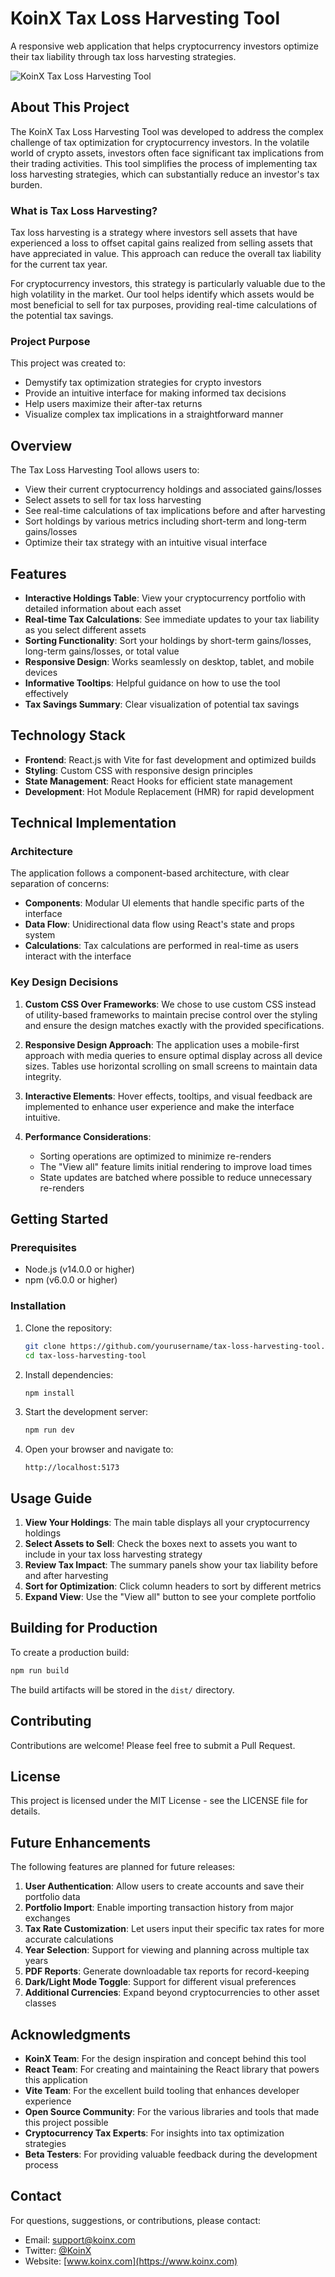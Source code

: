 # KoinX Tax Loss Harvesting Tool

A responsive web application that helps cryptocurrency investors optimize their tax liability through tax loss harvesting strategies.

![KoinX Tax Loss Harvesting Tool](screenshot.png)

## About This Project

The KoinX Tax Loss Harvesting Tool was developed to address the complex challenge of tax optimization for cryptocurrency investors. In the volatile world of crypto assets, investors often face significant tax implications from their trading activities. This tool simplifies the process of implementing tax loss harvesting strategies, which can substantially reduce an investor's tax burden.

### What is Tax Loss Harvesting?

Tax loss harvesting is a strategy where investors sell assets that have experienced a loss to offset capital gains realized from selling assets that have appreciated in value. This approach can reduce the overall tax liability for the current tax year.

For cryptocurrency investors, this strategy is particularly valuable due to the high volatility in the market. Our tool helps identify which assets would be most beneficial to sell for tax purposes, providing real-time calculations of the potential tax savings.

### Project Purpose

This project was created to:
- Demystify tax optimization strategies for crypto investors
- Provide an intuitive interface for making informed tax decisions
- Help users maximize their after-tax returns
- Visualize complex tax implications in a straightforward manner

## Overview

The Tax Loss Harvesting Tool allows users to:

- View their current cryptocurrency holdings and associated gains/losses
- Select assets to sell for tax loss harvesting
- See real-time calculations of tax implications before and after harvesting
- Sort holdings by various metrics including short-term and long-term gains/losses
- Optimize their tax strategy with an intuitive visual interface

## Features

- **Interactive Holdings Table**: View your cryptocurrency portfolio with detailed information about each asset
- **Real-time Tax Calculations**: See immediate updates to your tax liability as you select different assets
- **Sorting Functionality**: Sort your holdings by short-term gains/losses, long-term gains/losses, or total value
- **Responsive Design**: Works seamlessly on desktop, tablet, and mobile devices
- **Informative Tooltips**: Helpful guidance on how to use the tool effectively
- **Tax Savings Summary**: Clear visualization of potential tax savings

## Technology Stack

- **Frontend**: React.js with Vite for fast development and optimized builds
- **Styling**: Custom CSS with responsive design principles
- **State Management**: React Hooks for efficient state management
- **Development**: Hot Module Replacement (HMR) for rapid development

## Technical Implementation

### Architecture

The application follows a component-based architecture, with clear separation of concerns:

- **Components**: Modular UI elements that handle specific parts of the interface
- **Data Flow**: Unidirectional data flow using React's state and props system
- **Calculations**: Tax calculations are performed in real-time as users interact with the interface

### Key Design Decisions

1. **Custom CSS Over Frameworks**: We chose to use custom CSS instead of utility-based frameworks to maintain precise control over the styling and ensure the design matches exactly with the provided specifications.

2. **Responsive Design Approach**: The application uses a mobile-first approach with media queries to ensure optimal display across all device sizes. Tables use horizontal scrolling on small screens to maintain data integrity.

3. **Interactive Elements**: Hover effects, tooltips, and visual feedback are implemented to enhance user experience and make the interface intuitive.

4. **Performance Considerations**:
   - Sorting operations are optimized to minimize re-renders
   - The "View all" feature limits initial rendering to improve load times
   - State updates are batched where possible to reduce unnecessary re-renders

## Getting Started

### Prerequisites

- Node.js (v14.0.0 or higher)
- npm (v6.0.0 or higher)

### Installation

1. Clone the repository:
   ```bash
   git clone https://github.com/yourusername/tax-loss-harvesting-tool.git
   cd tax-loss-harvesting-tool
   ```

2. Install dependencies:
   ```bash
   npm install
   ```

3. Start the development server:
   ```bash
   npm run dev
   ```

4. Open your browser and navigate to:
   ```
   http://localhost:5173
   ```

## Usage Guide

1. **View Your Holdings**: The main table displays all your cryptocurrency holdings
2. **Select Assets to Sell**: Check the boxes next to assets you want to include in your tax loss harvesting strategy
3. **Review Tax Impact**: The summary panels show your tax liability before and after harvesting
4. **Sort for Optimization**: Click column headers to sort by different metrics
5. **Expand View**: Use the "View all" button to see your complete portfolio

## Building for Production

To create a production build:

```bash
npm run build
```

The build artifacts will be stored in the `dist/` directory.

## Contributing

Contributions are welcome! Please feel free to submit a Pull Request.

## License

This project is licensed under the MIT License - see the LICENSE file for details.

## Future Enhancements

The following features are planned for future releases:

1. **User Authentication**: Allow users to create accounts and save their portfolio data
2. **Portfolio Import**: Enable importing transaction history from major exchanges
3. **Tax Rate Customization**: Let users input their specific tax rates for more accurate calculations
4. **Year Selection**: Support for viewing and planning across multiple tax years
5. **PDF Reports**: Generate downloadable tax reports for record-keeping
6. **Dark/Light Mode Toggle**: Support for different visual preferences
7. **Additional Currencies**: Expand beyond cryptocurrencies to other asset classes

## Acknowledgments

- **KoinX Team**: For the design inspiration and concept behind this tool
- **React Team**: For creating and maintaining the React library that powers this application
- **Vite Team**: For the excellent build tooling that enhances developer experience
- **Open Source Community**: For the various libraries and tools that made this project possible
- **Cryptocurrency Tax Experts**: For insights into tax optimization strategies
- **Beta Testers**: For providing valuable feedback during the development process

## Contact

For questions, suggestions, or contributions, please contact:
- Email: support@koinx.com
- Twitter: [@KoinX](https://twitter.com/koinx)
- Website: [www.koinx.com](https://www.koinx.com)
